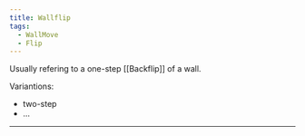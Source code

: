 ```yaml
---
title: Wallflip
tags:
  - WallMove
  - Flip
---
```

Usually refering to a one-step [[Backflip]] of a wall.

Variantions:
* two-step
* …


---